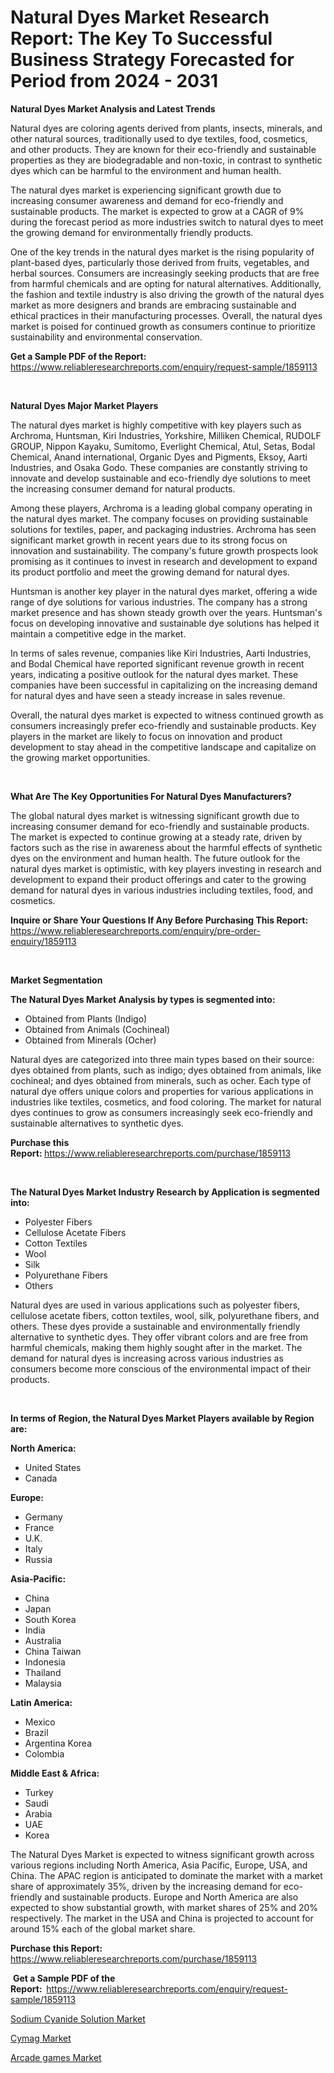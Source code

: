 <p><h1>Natural Dyes Market Research Report: The Key To Successful Business Strategy Forecasted for Period from 2024 - 2031</h1></p><p><strong>Natural Dyes Market Analysis and Latest Trends</strong></p>
<p><p>Natural dyes are coloring agents derived from plants, insects, minerals, and other natural sources, traditionally used to dye textiles, food, cosmetics, and other products. They are known for their eco-friendly and sustainable properties as they are biodegradable and non-toxic, in contrast to synthetic dyes which can be harmful to the environment and human health.</p><p>The natural dyes market is experiencing significant growth due to increasing consumer awareness and demand for eco-friendly and sustainable products. The market is expected to grow at a CAGR of 9% during the forecast period as more industries switch to natural dyes to meet the growing demand for environmentally friendly products.</p><p>One of the key trends in the natural dyes market is the rising popularity of plant-based dyes, particularly those derived from fruits, vegetables, and herbal sources. Consumers are increasingly seeking products that are free from harmful chemicals and are opting for natural alternatives. Additionally, the fashion and textile industry is also driving the growth of the natural dyes market as more designers and brands are embracing sustainable and ethical practices in their manufacturing processes. Overall, the natural dyes market is poised for continued growth as consumers continue to prioritize sustainability and environmental conservation.</p></p>
<p><strong>Get a Sample PDF of the Report:&nbsp;</strong> <a href="https://www.reliableresearchreports.com/enquiry/request-sample/1859113">https://www.reliableresearchreports.com/enquiry/request-sample/1859113</a></p>
<p>&nbsp;</p>
<p><strong>Natural Dyes Major Market Players</strong></p>
<p><p>The natural dyes market is highly competitive with key players such as Archroma, Huntsman, Kiri Industries, Yorkshire, Milliken Chemical, RUDOLF GROUP, Nippon Kayaku, Sumitomo, Everlight Chemical, Atul, Setas, Bodal Chemical, Anand international, Organic Dyes and Pigments, Eksoy, Aarti Industries, and Osaka Godo. These companies are constantly striving to innovate and develop sustainable and eco-friendly dye solutions to meet the increasing consumer demand for natural products.</p><p>Among these players, Archroma is a leading global company operating in the natural dyes market. The company focuses on providing sustainable solutions for textiles, paper, and packaging industries. Archroma has seen significant market growth in recent years due to its strong focus on innovation and sustainability. The company's future growth prospects look promising as it continues to invest in research and development to expand its product portfolio and meet the growing demand for natural dyes.</p><p>Huntsman is another key player in the natural dyes market, offering a wide range of dye solutions for various industries. The company has a strong market presence and has shown steady growth over the years. Huntsman's focus on developing innovative and sustainable dye solutions has helped it maintain a competitive edge in the market.</p><p>In terms of sales revenue, companies like Kiri Industries, Aarti Industries, and Bodal Chemical have reported significant revenue growth in recent years, indicating a positive outlook for the natural dyes market. These companies have been successful in capitalizing on the increasing demand for natural dyes and have seen a steady increase in sales revenue.</p><p>Overall, the natural dyes market is expected to witness continued growth as consumers increasingly prefer eco-friendly and sustainable products. Key players in the market are likely to focus on innovation and product development to stay ahead in the competitive landscape and capitalize on the growing market opportunities.</p></p>
<p>&nbsp;</p>
<p><strong>What Are The Key Opportunities For Natural Dyes Manufacturers?</strong></p>
<p><p>The global natural dyes market is witnessing significant growth due to increasing consumer demand for eco-friendly and sustainable products. The market is expected to continue growing at a steady rate, driven by factors such as the rise in awareness about the harmful effects of synthetic dyes on the environment and human health. The future outlook for the natural dyes market is optimistic, with key players investing in research and development to expand their product offerings and cater to the growing demand for natural dyes in various industries including textiles, food, and cosmetics.</p></p>
<p><strong>Inquire or Share Your Questions If Any Before Purchasing This Report:</strong> <a href="https://www.reliableresearchreports.com/enquiry/pre-order-enquiry/1859113">https://www.reliableresearchreports.com/enquiry/pre-order-enquiry/1859113</a></p>
<p>&nbsp;</p>
<p><strong>Market Segmentation</strong></p>
<p><strong>The Natural Dyes Market Analysis by types is segmented into:</strong></p>
<p><ul><li>Obtained from Plants (Indigo)</li><li>Obtained from Animals (Cochineal)</li><li>Obtained from Minerals (Ocher)</li></ul></p>
<p><p>Natural dyes are categorized into three main types based on their source: dyes obtained from plants, such as indigo; dyes obtained from animals, like cochineal; and dyes obtained from minerals, such as ocher. Each type of natural dye offers unique colors and properties for various applications in industries like textiles, cosmetics, and food coloring. The market for natural dyes continues to grow as consumers increasingly seek eco-friendly and sustainable alternatives to synthetic dyes.</p></p>
<p><strong>Purchase this Report:&nbsp;</strong><a href="https://www.reliableresearchreports.com/purchase/1859113">https://www.reliableresearchreports.com/purchase/1859113</a></p>
<p>&nbsp;</p>
<p><strong>The Natural Dyes Market Industry Research by Application is segmented into:</strong></p>
<p><ul><li>Polyester Fibers</li><li>Cellulose Acetate Fibers</li><li>Cotton Textiles</li><li>Wool</li><li>Silk</li><li>Polyurethane Fibers</li><li>Others</li></ul></p>
<p><p>Natural dyes are used in various applications such as polyester fibers, cellulose acetate fibers, cotton textiles, wool, silk, polyurethane fibers, and others. These dyes provide a sustainable and environmentally friendly alternative to synthetic dyes. They offer vibrant colors and are free from harmful chemicals, making them highly sought after in the market. The demand for natural dyes is increasing across various industries as consumers become more conscious of the environmental impact of their products.</p></p>
<p>&nbsp;</p>
<p><strong>In terms of Region, the Natural Dyes Market Players available by Region are:</strong></p>
<p>
    <p> <strong> North America: </strong>
        <ul>
            <li>United States</li>
            <li>Canada</li>
        </ul>
        </p> 
    <p> <strong> Europe: </strong>
        <ul>
            <li>Germany</li>
            <li>France</li>
            <li>U.K.</li>
            <li>Italy</li>
            <li>Russia</li>
        </ul>
        </p> 
    <p> <strong> Asia-Pacific: </strong>
        <ul>
            <li>China</li>
            <li>Japan</li>
            <li>South Korea</li>
            <li>India</li>
            <li>Australia</li>
            <li>China Taiwan</li>
            <li>Indonesia</li>
            <li>Thailand</li>
            <li>Malaysia</li>
        </ul>
        </p> 
    <p> <strong> Latin America: </strong>
        <ul>
            <li>Mexico</li>
            <li>Brazil</li>
            <li>Argentina Korea</li>
            <li>Colombia</li>
        </ul>
        </p> 
    <p> <strong> Middle East & Africa: </strong>
        <ul>
            <li>Turkey</li>
            <li>Saudi</li>
            <li>Arabia</li>
            <li>UAE</li>
            <li>Korea</li>
        </ul>
    </p>
    </p>
<p><p>The Natural Dyes Market is expected to witness significant growth across various regions including North America, Asia Pacific, Europe, USA, and China. The APAC region is anticipated to dominate the market with a market share of approximately 35%, driven by the increasing demand for eco-friendly and sustainable products. Europe and North America are also expected to show substantial growth, with market shares of 25% and 20% respectively. The market in the USA and China is projected to account for around 15% each of the global market share.</p></p>
<p><strong>Purchase this Report: </strong><a href="https://www.reliableresearchreports.com/purchase/1859113">https://www.reliableresearchreports.com/purchase/1859113</a></p>
<p>&nbsp;<strong>Get a Sample PDF of the Report:&nbsp;&nbsp;</strong><a href="https://www.reliableresearchreports.com/enquiry/request-sample/1859113">https://www.reliableresearchreports.com/enquiry/request-sample/1859113</a></p>
<p><strong></strong></p>
<p><p><a href="https://view.publitas.com/reportprime-1/sodium-cyanide-solution-market-with-the-goal-of-estimating-the-market-size-and-future-growth-potential-of-various-market-segments-based-on-component-applications-end-user-and-region/">Sodium Cyanide Solution Market</a></p><p><a href="https://view.publitas.com/reportprime-1/cymag-market-a-comprehensive-report-of-its-market-share-growth-trends-2023-2030/">Cymag Market</a></p><p><a href="https://view.publitas.com/reportprime-1/arcade-games-market-insights-market-players-and-forecast-till-2030/">Arcade games Market</a></p></p>